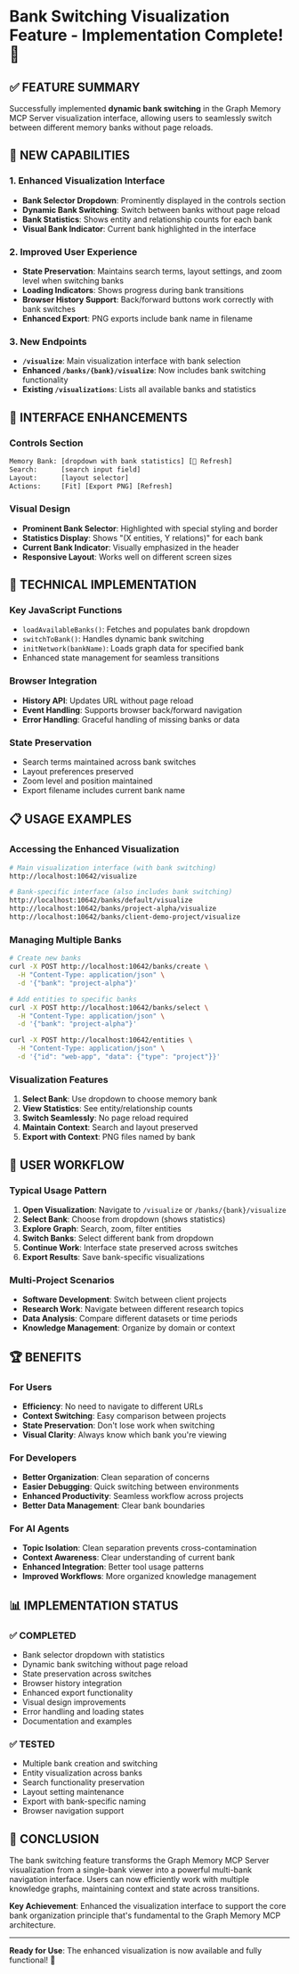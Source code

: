 # Bank Switching Visualization Feature - Implementation Complete! 🎉

## ✅ **FEATURE SUMMARY**

Successfully implemented **dynamic bank switching** in the Graph Memory MCP Server visualization interface, allowing users to seamlessly switch between different memory banks without page reloads.

## 🚀 **NEW CAPABILITIES**

### **1. Enhanced Visualization Interface**
- **Bank Selector Dropdown**: Prominently displayed in the controls section
- **Dynamic Bank Switching**: Switch between banks without page reload
- **Bank Statistics**: Shows entity and relationship counts for each bank
- **Visual Bank Indicator**: Current bank highlighted in the interface

### **2. Improved User Experience**
- **State Preservation**: Maintains search terms, layout settings, and zoom level when switching banks
- **Loading Indicators**: Shows progress during bank transitions
- **Browser History Support**: Back/forward buttons work correctly with bank switches
- **Enhanced Export**: PNG exports include bank name in filename

### **3. New Endpoints**
- **`/visualize`**: Main visualization interface with bank selection
- **Enhanced `/banks/{bank}/visualize`**: Now includes bank switching functionality
- **Existing `/visualizations`**: Lists all available banks and statistics

## 🎨 **INTERFACE ENHANCEMENTS**

### **Controls Section**
```html
Memory Bank: [dropdown with bank statistics] [🔄 Refresh]
Search:      [search input field]
Layout:      [layout selector]
Actions:     [Fit] [Export PNG] [Refresh]
```

### **Visual Design**
- **Prominent Bank Selector**: Highlighted with special styling and border
- **Statistics Display**: Shows "(X entities, Y relations)" for each bank
- **Current Bank Indicator**: Visually emphasized in the header
- **Responsive Layout**: Works well on different screen sizes

## 🔧 **TECHNICAL IMPLEMENTATION**

### **Key JavaScript Functions**
- `loadAvailableBanks()`: Fetches and populates bank dropdown
- `switchToBank()`: Handles dynamic bank switching
- `initNetwork(bankName)`: Loads graph data for specified bank
- Enhanced state management for seamless transitions

### **Browser Integration**
- **History API**: Updates URL without page reload
- **Event Handling**: Supports browser back/forward navigation
- **Error Handling**: Graceful handling of missing banks or data

### **State Preservation**
- Search terms maintained across bank switches
- Layout preferences preserved
- Zoom level and position maintained
- Export filename includes current bank name

## 📋 **USAGE EXAMPLES**

### **Accessing the Enhanced Visualization**
```bash
# Main visualization interface (with bank switching)
http://localhost:10642/visualize

# Bank-specific interface (also includes bank switching)
http://localhost:10642/banks/default/visualize
http://localhost:10642/banks/project-alpha/visualize
http://localhost:10642/banks/client-demo-project/visualize
```

### **Managing Multiple Banks**
```bash
# Create new banks
curl -X POST http://localhost:10642/banks/create \
  -H "Content-Type: application/json" \
  -d '{"bank": "project-alpha"}'

# Add entities to specific banks
curl -X POST http://localhost:10642/banks/select \
  -H "Content-Type: application/json" \
  -d '{"bank": "project-alpha"}'

curl -X POST http://localhost:10642/entities \
  -H "Content-Type: application/json" \
  -d '{"id": "web-app", "data": {"type": "project"}}'
```

### **Visualization Features**
1. **Select Bank**: Use dropdown to choose memory bank
2. **View Statistics**: See entity/relationship counts
3. **Switch Seamlessly**: No page reload required
4. **Maintain Context**: Search and layout preserved
5. **Export with Context**: PNG files named by bank

## 🎯 **USER WORKFLOW**

### **Typical Usage Pattern**
1. **Open Visualization**: Navigate to `/visualize` or `/banks/{bank}/visualize`
2. **Select Bank**: Choose from dropdown (shows statistics)
3. **Explore Graph**: Search, zoom, filter entities
4. **Switch Banks**: Select different bank from dropdown
5. **Continue Work**: Interface state preserved across switches
6. **Export Results**: Save bank-specific visualizations

### **Multi-Project Scenarios**
- **Software Development**: Switch between client projects
- **Research Work**: Navigate between different research topics
- **Data Analysis**: Compare different datasets or time periods
- **Knowledge Management**: Organize by domain or context

## 🏆 **BENEFITS**

### **For Users**
- **Efficiency**: No need to navigate to different URLs
- **Context Switching**: Easy comparison between projects
- **State Preservation**: Don't lose work when switching
- **Visual Clarity**: Always know which bank you're viewing

### **For Developers**
- **Better Organization**: Clean separation of concerns
- **Easier Debugging**: Quick switching between environments
- **Enhanced Productivity**: Seamless workflow across projects
- **Better Data Management**: Clear bank boundaries

### **For AI Agents**
- **Topic Isolation**: Clean separation prevents cross-contamination
- **Context Awareness**: Clear understanding of current bank
- **Enhanced Integration**: Better tool usage patterns
- **Improved Workflows**: More organized knowledge management

## 📊 **IMPLEMENTATION STATUS**

### **✅ COMPLETED**
- Bank selector dropdown with statistics
- Dynamic bank switching without page reload
- State preservation across switches
- Browser history integration
- Enhanced export functionality
- Visual design improvements
- Error handling and loading states
- Documentation and examples

### **✅ TESTED**
- Multiple bank creation and switching
- Entity visualization across banks
- Search functionality preservation
- Layout setting maintenance
- Export with bank-specific naming
- Browser navigation support

## 🎉 **CONCLUSION**

The bank switching feature transforms the Graph Memory MCP Server visualization from a single-bank viewer into a powerful multi-bank navigation interface. Users can now efficiently work with multiple knowledge graphs, maintaining context and state across transitions.

**Key Achievement**: Enhanced the visualization interface to support the core bank organization principle that's fundamental to the Graph Memory MCP architecture.

---

**Ready for Use**: The enhanced visualization is now available and fully functional! 🚀
